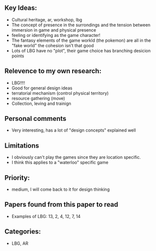 ## Key Ideas: 
- Cultural heritage, ar, workshop, lbg
- The concept of presence in the surrondings and the tension between immersion in game and physical presence 
- feeling or identifying as the game character! 
- The fantasy elements of the game workld (the pokemon) are all in the "fake world" the cohesion isn't that good
- Lots of LBG have no "plot", their game choice has branching desicion points 

## Relevence to my own research: 
- LBG!!!! 
- Good for general design ideas 
- terratorial mechanism (control physical territory) 
- resource gathering (move) 
- Collection, leving and trainign 

## Personal comments 
- Very interesting, has a lot of "design concepts" explained well

## Limitations
- I obviously can't play the games since they are location specific. 
- I think this applies to a "waterloo" specific game 

## Priority:
- medium, I will come back to it for design thinking 

## Papers found from this paper to read 
- Examples of LBG:  13, 2, 4, 12, 7, 14

## Categories: 
- LBG, AR
